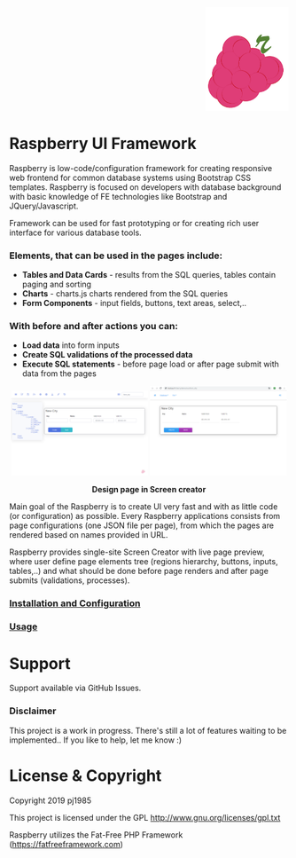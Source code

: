<p align="right">
  <img  width="150" src="https://github.com/pj1985/rberry/blob/master/rberry_mid.png">
</p>
 

 
# Raspberry UI Framework
Raspberry is low-code/configuration framework for creating responsive web frontend for common database systems using Bootstrap CSS templates. Raspberry is focused on developers with database background with basic knowledge of FE technologies like Bootstrap and JQuery/Javascript. 

Framework can be used for fast prototyping or for creating rich user interface for various database tools.

### Elements, that can be used in the pages include: ###
- **Tables and Data Cards** - results from the SQL queries, tables contain paging and sorting
- **Charts** - charts.js charts rendered from the SQL queries
- **Form Components** - input fields, buttons, text areas, select,..

### With before and after actions you can: ###
- **Load data** into form inputs
- **Create SQL validations of the processed data**
- **Execute SQL statements** - before page load or after page submit with data from the pages

<p align="center">
<img width="49%" src="https://github.com/pj1985/rberry/blob/master/wiki_img/screen_creator.png">
<img width="49%" src="https://github.com/pj1985/rberry/blob/master/wiki_img/screen.png">
 </p>
<p align="center"><b>Design page in Screen creator</b></p>

Main goal of the Raspberry is to create UI very fast and with as little code (or configuration) as possible. Every Raspberry applications consists from page configurations (one JSON file per page), from which the pages are rendered based on names provided in URL. 

Raspberry provides single-site Screen Creator with live page preview, where user define page elements tree (regions hierarchy, buttons, inputs, tables,..) and what should be done before page renders and after page submits (validations, processes).


### [Installation and Configuration](https://github.com/pj1985/rberry/wiki/Get-Started) ###
### [Usage](https://github.com/pj1985/rberry/wiki/Get-Started#usage) ###

# Support
Support available via GitHub Issues. 

### Disclaimer
This project is a work in progress. There's still a lot of features waiting to be implemented.. If you like to help, let me know :)

# License & Copyright
Copyright 2019 pj1985

This project is licensed under the GPL http://www.gnu.org/licenses/gpl.txt

Raspberry utilizes the Fat-Free PHP Framework (https://fatfreeframework.com)
